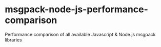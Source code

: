 # msgpack-node-js-performance-comparison
Performance comparison of all available Javascript &amp; Node.js msgpack libraries
